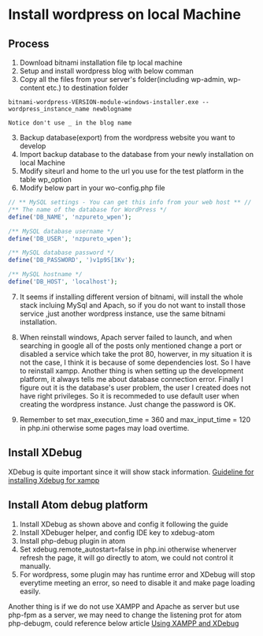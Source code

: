# Install wordpress on local Machine
## Process
1. Download bitnami installation file tp local machine
2. Setup and install wordpress blog with below comman
3. Copy all the files from your server's folder(including wp-admin, wp-content etc.) to destination folder
```
bitnami-wordpress-VERSION-module-windows-installer.exe --wordpress_instance_name newblogname
```
>>>
    Notice don't use _ in the blog name

3. Backup database(export) from the wordpress website you want to develop
4. Import backup database to the database from your newly installation on local Machine
5. Modify siteurl and home to the url you use for the test platform in the table wp_option
6. Modify below part in your wo-config.php file
``` php
// ** MySQL settings - You can get this info from your web host ** //
/** The name of the database for WordPress */
define('DB_NAME', 'nzpureto_wpen');

/** MySQL database username */
define('DB_USER', 'nzpureto_wpen');

/** MySQL database password */
define('DB_PASSWORD', ')v1p9S[1Kv');

/** MySQL hostname */
define('DB_HOST', 'localhost');
```

7. It seems if installing different version of bitnami, will install the whole stack incluing MySql and Apach, so if you do not want to install those service ,just another wordpress instance, use the same bitnami installation.

8. When reinstall windows, Apach server failed to launch, and when searching in google all of the posts only mentioned change a port or disabled a service which take the prot 80, howerver, in my situation it is not the case, I think it is because of some dependencies lost. So I have to reinstall xampp. Another thing is when setting up the development platform, it always tells me about database connection error. Finally I figure out it is the database's user problem, the user I created does not have right privileges. So it is recommeded to use default user when creating the wordpress instance. Just change the password is OK.

9. Remember to set max_execution_time = 360  and max_input_time = 120 in php.ini otherwise some pages may load overtime.    

## Install XDebug
XDebug is quite important since it will show stack information.
[Guideline for installing Xdebug for xampp](https://gist.github.com/odan/1abe76d373a9cbb15bed)


## Install Atom debug platform
1. Install XDebug as shown above and config it following the guide
2. Install XDebuger helper, and config IDE key to xdebug-atom
3. Install php-debug plugin in atom
4. Set xdebug.remote_autostart=false in php.ini otherwise whenerver refresh the page, it will go directly to atom, we could not control it manually.
5. For wordpress, some plugin may has runtime error and XDebug will stop everytime meeting an error, so need to disable it and make page loading easily.

Another thing is if we do not use XAMPP and Apache as server but use php-fpm as a server, we may need to change the listening prot for atom php-debugm, could reference below article
[Using XAMPP and XDebug](https://segmentfault.com/a/1190000009500015)
